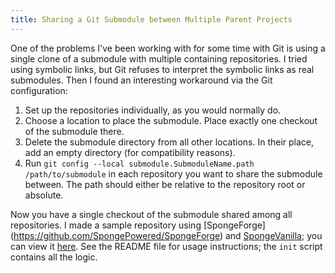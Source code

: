 ```yaml
---
title: Sharing a Git Submodule between Multiple Parent Projects
---
```


One of the problems I've been working with for some time with Git is using a single clone of a submodule with multiple
containing repositories. I tried using symbolic links, but Git refuses to interpret the symbolic links as real submodules.
Then I found an interesting workaround via the Git configuration:

1. Set up the repositories individually, as you would normally do.
2. Choose a location to place the submodule. Place exactly one checkout of the submodule there.
3. Delete the submodule directory from all other locations. In their place, add an empty directory (for compatibility reasons).
4. Run `git config --local submodule.SubmoduleName.path /path/to/submodule` in each repository you want to share the submodule
between. The path should either be relative to the repository root or absolute.

Now you have a single checkout of the submodule shared among all repositories. I made a sample repository using [SpongeForge]
(https://github.com/SpongePowered/SpongeForge) and [SpongeVanilla](https://github.com/SpongePowered/SpongeVanilla); you can
view it [here](https://github.com/JBYoshi/SpongeAll). See the README file for usage instructions; the `init` script contains
all the logic.
